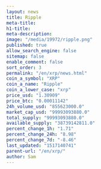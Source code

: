 ```yaml
---
layout: news
title: Ripple
meta-title: 
h1-title: 
meta-description: 
image: "/media/19972/ripple.png"
published: true
allow_search_engine: false
sitemap: false
enable_comment: false
sort_order: 3
permalink: "/en/xrp/news.html"
coin_a_symbol: "XRP"
coin_a_name: "Ripple"
coin_a_lower_case: "xrp"
price_usd: "1.30909"
price_btc: "0.00011142"
24h_volume_usd: "855623000.0"
market_cap_usd: "99993093880.0"
total_supply: "99993093880.0"
available_supply: "38739142811.0"
percent_change_1h: "1.71"
percent_change_24h: "8.98"
percent_change_7d: "-8.46"
last_updated: "1517140741"
parent-url: "/en/xrp/"
author: Sam
---
```


